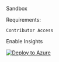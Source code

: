 Sandbox


Requirements:

    Contributor Access

Enable Insights

[![Deploy to Azure](https://aka.ms/deploytoazurebutton)](https://portal.azure.com/#create/Microsoft.Template/uri/https%3A%2F%2Fraw.githubusercontent.com%2Fecapote%2Farm_templates%2Fmain%2FazureDeploy.json)


